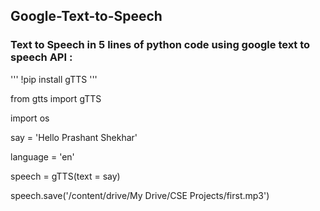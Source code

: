 ## Google-Text-to-Speech
### Text to Speech in 5 lines of python code using google text to speech API :

 ''' !pip install gTTS '''
 
from gtts import gTTS

import os

say = 'Hello Prashant Shekhar'

language = 'en'

speech = gTTS(text = say)

speech.save('/content/drive/My Drive/CSE Projects/first.mp3')
